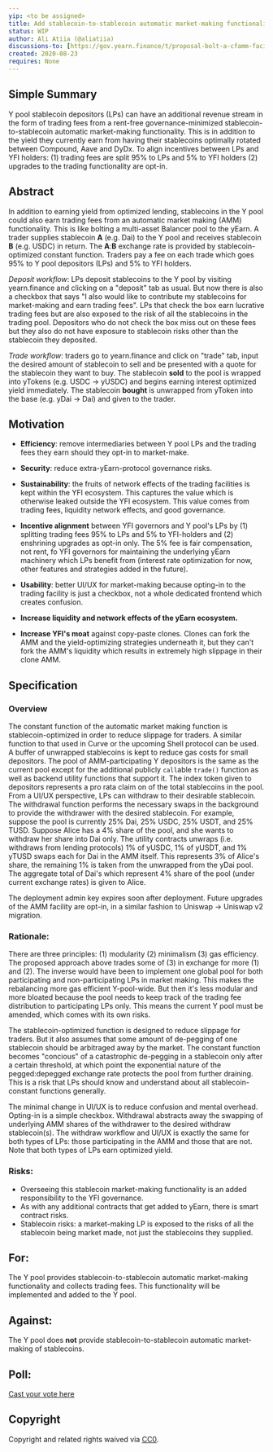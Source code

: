 ```yaml
---
yip: <to be assigned>
title: Add stablecoin-to-stablecoin automatic market-making functionality to the Y pool
status: WIP
author: Ali Atiia (@aliatiia)
discussions-to: [https://gov.yearn.finance/t/proposal-bolt-a-cfamm-facility-to-the-y-pool/3434/10]
created: 2020-08-23
requires: None
---
```


## Simple Summary

Y pool stablecoin depositors (LPs) can have an additional revenue stream in the form of trading fees from a rent-free governance-minimized stablecoin-to-stablecoin automatic market-making functionality. This is in addition to the yield they currently earn from having their stablecoins optimally rotated between Compound, Aave and DyDx. To align incentives between LPs and YFI holders: (1) trading fees are split 95% to LPs and 5% to YFI holders (2) upgrades to the trading functionality are opt-in.


## Abstract

In addition to earning yield from optimized lending, stablecoins in the Y pool could also earn trading fees from an automatic market making (AMM) functionality. This is like bolting a multi-asset Balancer pool to the yEarn. A trader supplies stablecoin **A** (e.g. Dai) to the Y pool and receives stablecoin **B** (e.g. USDC) in return. The **A**:**B** exchange rate is provided by stablecoin-optimized constant function. Traders pay a fee on each trade which goes 95% to Y pool depositors (LPs) and 5% to YFI holders.

_Deposit workflow_: LPs deposit stablecoins to the Y pool by visiting yearn.finance and clicking on a "deposit" tab as usual. But now there is also a checkbox that says "I also would like to contribute my stablecoins for market-making and earn trading fees". LPs that check the box earn lucrative trading fees but are also exposed to the risk of all the stablecoins in the trading pool. Depositors who do not check the box miss out on these fees but they also do not have exposure to stablecoin risks other than the stablecoin they deposited.

_Trade workflow_: traders go to yearn.finance and click on "trade" tab, input the desired amount of stablecoin to sell and be presented with a quote for the stablecoin they want to buy. The stablecoin **sold** to the pool is wrapped into yTokens (e.g. USDC -> yUSDC) and begins earning interest optimized yield immediately. The stablecoin **bought** is unwrapped from yToken into the base (e.g. yDai -> Dai) and given to the trader.


## Motivation

- **Efficiency**: remove intermediaries between Y pool LPs and the trading fees they earn should they opt-in to market-make.

- **Security**: reduce extra-yEarn-protocol governance risks.

- **Sustainability**: the fruits of network effects of the trading facilities is kept within the YFI ecosystem. This captures the value which is otherwise leaked outside the YFI ecosystem. This value comes from trading fees, liquidity network effects, and good governance.

- **Incentive alignment** between YFI governors and Y pool's LPs by (1) splitting trading fees 95% to LPs and 5% to YFI-holders and (2) enshrining upgrades as opt-in only. The 5% fee is fair compensation, not rent, fo YFI governors for maintaining the underlying yEarn machinery which LPs benefit from (interest rate optimization for now, other features and strategies added in the future).

- **Usability**: better UI/UX for market-making because opting-in to the trading facility is just a checkbox, not a whole dedicated frontend which creates confusion.

- **Increase liquidity and network effects of the yEarn ecosystem.**

- **Increase YFI's moat** against copy-paste clones. Clones can fork the AMM and the yield-optimizing strategies underneath it, but they can't fork the AMM's liquidity which results in extremely high slippage in their clone AMM.

## Specification

### Overview 

The constant function of the automatic market making function is stablecoin-optimized in order to reduce slippage for traders. A similar function to that used in Curve or the upcoming Shell protocol can be used. A buffer of unwrapped stablecoins is kept to reduce gas costs for small depositors. The pool of AMM-participating Y depositors is the same as the current pool except for the additional publicly `call`able `trade()` function as well as backend utility functions that support it. The index token given to depositors represents a pro rata claim on of the total stablecoins in the pool. From a UI/UX perspective, LPs can withdraw to their desirable stablecoin. The withdrawal function performs the necessary swaps in the background to provide the withdrawer with the desired stablecoin. For example, suppose the pool is currently 25% Dai, 25% USDC, 25% USDT, and 25% TUSD. Suppose Alice has a 4% share of the pool, and she wants to withdraw her share into Dai only. The utility contracts unwraps (i.e. withdraws from lending protocols) 1% of yUSDC, 1% of yUSDT, and 1% yTUSD swaps each for Dai in the AMM itself. This represents 3% of Alice's share, the remaining 1% is taken from the unwrapped from the yDai pool. The aggregate total of Dai's which represent 4% share of the pool (under current exchange rates) is given to Alice.

The deployment admin key expires soon after deployment. Future upgrades of the AMM facility are opt-in, in a similar fashion to Uniswap -> Uniswap v2 migration. 


### Rationale:

There are three principles: (1) modularity (2) minimalism (3) gas efficiency. The proposed approach above trades some of (3) in exchange for more (1) and (2). The inverse would have been to implement one global pool for both participating and non-participating LPs in market making. This makes the rebalancing more gas efficient Y-pool-wide. But then it's less modular and more bloated because the pool needs to keep track of the trading fee distribution to participating LPs only. This means the current Y pool must be amended, which comes with its own risks. 

The stablecoin-optimized function is designed to reduce slippage for traders. But it also assumes that some amount of de-pegging of one stablecoin should be arbitraged away by the market. The constant function becomes "concious" of a catastrophic de-pegging in a stablecoin only after a certain threshold, at which point the exponential nature of the pegged:depegged exchange rate protects the pool from further draining. This is a risk that LPs should know and understand about all stablecoin-constant functions generally.

The minimal change in UI/UX is to reduce confusion and mental overhead. Opting-in is a simple checkbox. Withdrawal abstracts away the swapping of underlying AMM shares of the withdrawer to the desired withdraw stablecoin(s). The withdraw workflow and UI/UX is exactly the same for both types of LPs: those participating in the AMM and those that are not. Note that both types of LPs earn optimized yield.


### Risks:

- Overseeing this stablecoin market-making functionality is an added responsibility to the YFI governance.
- As with any additional contracts that get added to yEarn, there is smart contract risks.
- Stablecoin risks: a market-making LP is exposed to the risks of all the stablecoin being market made, not just the stablecoins they supplied.

## For:

The Y pool provides stablecoin-to-stablecoin automatic market-making functionality and collects trading fees. This functionality will be implemented and added to the Y pool.

## Against:

The Y pool does **not** provide stablecoin-to-stablecoin automatic market-making of stablecoins. 

## Poll:

[Cast your vote here](https://gov.yearn.finance/t/proposal-bolt-a-cfamm-facility-to-the-y-pool/3434/10?u=aliatiia)


## Copyright

Copyright and related rights waived via [CC0](https://creativecommons.org/publicdomain/zero/1.0/).
